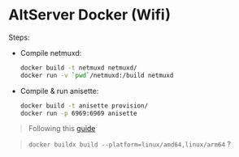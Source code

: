 # AltServer Docker (Wifi)
Steps:
- Compile netmuxd:
  ```bash
  docker build -t netmuxd netmuxd/
  docker run -v `pwd`/netmuxd:/build netmuxd
  ```

- Compile & run anisette:
  ```bash
  docker build -t anisette provision/
  docker run -p 6969:6969 anisette
  ```


> Following this [guide](https://www.reddit.com/r/jailbreak/comments/wa4z2z/tutorial_altstore_wifi_refresh_on_raspberry_pi/)


> `docker buildx build --platform=linux/amd64,linux/arm64` ?